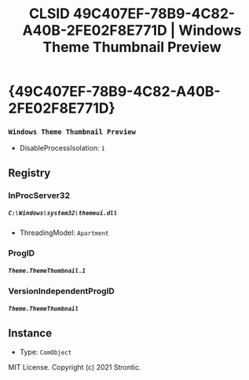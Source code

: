 ﻿---
title: "CLSID 49C407EF-78B9-4C82-A40B-2FE02F8E771D | Windows Theme Thumbnail Preview"
excerpt: What is COM-Object CLSID 49C407EF-78B9-4C82-A40B-2FE02F8E771D?
---

# {49C407EF-78B9-4C82-A40B-2FE02F8E771D}

### `Windows Theme Thumbnail Preview`
* DisableProcessIsolation: `1`

## Registry


### InProcServer32

##### `C:\Windows\system32\themeui.dll`
* ThreadingModel: `Apartment`

### ProgID

##### `Theme.ThemeThumbnail.1`

### VersionIndependentProgID

##### `Theme.ThemeThumbnail`

## Instance

* Type: `ComObject`

MIT License. Copyright (c) 2021 Strontic.



